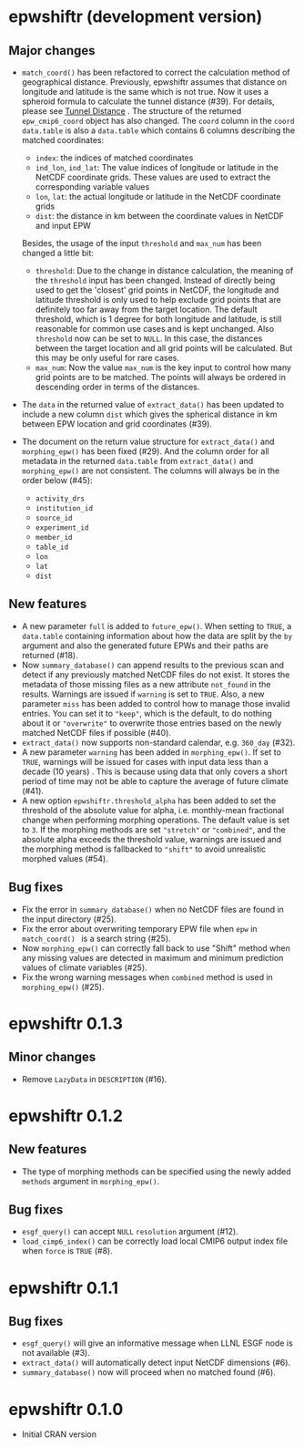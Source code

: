 # epwshiftr (development version)

## Major changes

* `match_coord()` has been refactored to correct the calculation method of
  geographical distance. Previously, epwshiftr assumes that distance on
  longitude and latitude is the same which is not true. Now it uses a spheroid
  formula to calculate the tunnel distance (#39). For details, please see [Tunnel
  Distance](https://en.wikipedia.org/wiki/Geographical_distance#Tunnel_distance)
  . The structure of the returned `epw_cmip6_coord` object has also changed.
  The `coord` column in the `coord` `data.table` is also a `data.table` which
  contains 6 columns describing the matched coordinates:
  * `index`: the indices of matched coordinates
  * `ind_lon`, `ind_lat`: The value indices of longitude or latitude in the
    NetCDF coordinate grids. These values are used to extract the corresponding
    variable values
  * `lon`, `lat`: the actual longitude or latitude in the NetCDF coordinate
    grids
  * `dist`: the distance in km between the coordinate values in NetCDF and input
    EPW

  Besides, the usage of the input `threshold` and `max_num` has been changed a
  little bit:

  - `threshold`: Due to the change in distance calculation, the meaning of the
    `threshold` input has been changed.  Instead of directly being used to get
    the 'closest' grid points in NetCDF, the longitude and latitude threshold
    is only used to help exclude grid points that are definitely too far away
    from the target location. The default threshold, which is 1 degree for both
    longitude and latitude, is still reasonable for common use cases and is kept
    unchanged.  Also `threshold` now can be set to `NULL`. In this case, the
    distances between the target location and all grid points will be
    calculated. But this may be only useful for rare cases.
  - `max_num`: Now the value `max_num` is the key input to control how many grid
    points are to be matched. The points will always be ordered in descending
    order in terms of the distances.
* The `data` in the returned value of `extract_data()` has been updated to
  include a new column `dist` which gives the spherical distance in km between
  EPW location and grid coordinates (#39).
* The document on the return value structure for `extract_data()` and
  `morphing_epw()` has been fixed (#29). And the column order for all metadata
  in the returned `data.table` from `extract_data()` and `morphing_epw()` are
  not consistent. The columns will always be in the order below (#45):
  - `activity_drs`
  - `institution_id`
  - `source_id`
  - `experiment_id`
  - `member_id`
  - `table_id`
  - `lon`
  - `lat`
  - `dist`

## New features

* A new parameter `full` is added to `future_epw()`. When setting to `TRUE`, 
  a `data.table` containing information about how the
  data are split by the `by` argument and also the generated future EPWs and
  their paths are returned (#18).
* Now `summary_database()` can append results to the previous scan and detect if
  any previously matched NetCDF files do not exist. It stores the metadata of
  those missing files as a new attribute `not_found` in the results. Warnings
  are issued if `warning` is set to `TRUE`. Also, a new parameter `miss` has
  been added to control how to manage those invalid entries. You can set it to
  `"keep"`, which is the default, to do nothing about it or `"overwrite"` to
  overwrite those entries based on the newly matched NetCDF files if possible
  (#40).
* `extract_data()` now supports non-standard calendar, e.g. `360_day` (#32).
* A new parameter `warning` has been added in `morphing_epw()`. If set to `TRUE`,
  warnings will be issued for cases with input data less than a decade (10 years)
  . This is because using data that only covers a short period of time may not
  be able to capture the average of future climate (#41).
* A new option `epwshiftr.threshold_alpha` has been added to set the threshold
  of the absolute value for alpha, i.e. monthly-mean fractional change when
  performing morphing operations. The default value is set to `3`. If the
  morphing methods are set `"stretch"` or `"combined"`, and the absolute alpha
  exceeds the threshold value, warnings are issued and the morphing method is
  fallbacked to `"shift"` to avoid unrealistic morphed values (#54).

## Bug fixes

* Fix the error in `summary_database()` when no NetCDF files are found in the
  input directory (#25).
* Fix the error about overwriting temporary EPW file when `epw` in `match_coord() `
  is a search string (#25).
* Now `morphing_epw()` can correctly fall back to use "Shift" method when any
  missing values are detected in maximum and minimum prediction values of
  climate variables (#25).
* Fix the wrong warning messages when `combined` method is used in
  `morphing_epw()` (#25).

# epwshiftr 0.1.3

## Minor changes

* Remove `LazyData` in `DESCRIPTION` (#16).

# epwshiftr 0.1.2

## New features

* The type of morphing methods can be specified using the newly added `methods`
  argument in `morphing_epw()`.

## Bug fixes

* `esgf_query()` can accept `NULL` `resolution` argument (#12).
* `load_cimp6_index()` can be correctly load local CMIP6 output index file when
  `force` is `TRUE` (#8).

# epwshiftr 0.1.1

## Bug fixes

* `esgf_query()` will give an informative message when LLNL ESGF node is not
  available (#3).
* `extract_data()` will automatically detect input NetCDF dimensions (#6).
* `summary_database()` now will proceed when no matched found (#6).

# epwshiftr 0.1.0

* Initial CRAN version
